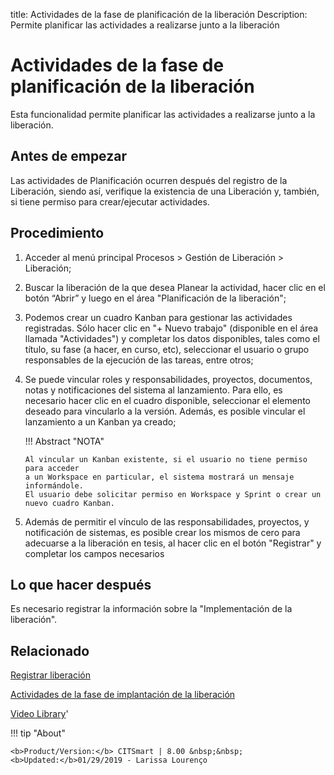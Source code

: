 title: Actividades de la fase de planificación de la liberación
Description: Permite planificar las actividades a realizarse junto a la liberación
# Actividades de la fase de planificación de la liberación

Esta funcionalidad permite planificar las actividades a realizarse junto a la liberación.

Antes de empezar
----------------

Las actividades de Planificación ocurren después del registro de la Liberación,
siendo así, verifique la existencia de una Liberación y, también,
si tiene permiso para crear/ejecutar actividades.

Procedimiento
-------------

1.  Acceder al menú principal Procesos \> Gestión de Liberación \> Liberación;

2.  Buscar la liberación de la que desea Planear la actividad,
    hacer clic en el botón “Abrir” y luego en el área "Planificación de la
    liberación";

3.  Podemos crear un cuadro Kanban para gestionar las actividades registradas.
    Sólo hacer clic en "+ Nuevo trabajo" (disponible en el área llamada
    "Actividades") y completar los datos disponibles, tales como el título, su
    fase (a hacer, en curso, etc), seleccionar el usuario o grupo responsables
    de la ejecución de las tareas, entre otros;

4.  Se puede vincular roles y responsabilidades, proyectos, documentos, notas y 
    notificaciones del sistema al lanzamiento. Para ello, es necesario hacer clic 
    en el cuadro disponible, seleccionar el elemento deseado para vincularlo a la 
    versión. Además, es posible vincular el lanzamiento a un Kanban ya creado; 
    
    !!! Abstract "NOTA"
    
        Al vincular un Kanban existente, si el usuario no tiene permiso para acceder 
        a un Workspace en particular, el sistema mostrará un mensaje informándole. 
        El usuario debe solicitar permiso en Workspace y Sprint o crear un nuevo cuadro Kanban.

5.  Además de permitir el vínculo de las responsabilidades, proyectos, y
    notificación de sistemas, es posible crear los mismos de cero para adecuarse
    a la liberación en tesis, al hacer clic en el botón "Registrar" y completar
    los campos necesarios

Lo que hacer después
--------------------

Es necesario registrar la información sobre la "Implementación de la
liberación".

Relacionado
---------------

[Registrar liberación](/es-es/citsmart-platform-9/processes/release/use/register-release-request.html)

[Actividades de la fase de implantación de la liberación](/es-es/citsmart-platform-9/processes/release/use/deployment-release-activities.html)

<i class='fa fa-youtube-play  fa-2x' style='color:#97ce17;vertical-align: middle;'> </i> [Video Library](https://www.youtube.com/playlist?list=PLB5qK2uzf2RPdiRF4nIuCkAvXedNFV-af)'

!!! tip "About"

    <b>Product/Version:</b> CITSmart | 8.00 &nbsp;&nbsp;
    <b>Updated:</b>01/29/2019 - Larissa Lourenço

